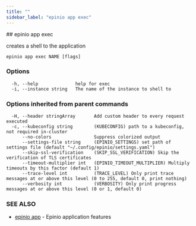 ```yaml
---
title: ""
sidebar_label: "epinio app exec"
---
```


<head>
  <link rel="canonical" href="https://docs.epinio.io/references/commands/cli/app/epinio_app_exec"/>
</head>
## epinio app exec

creates a shell to the application

```
epinio app exec NAME [flags]
```

### Options

```
  -h, --help              help for exec
  -i, --instance string   The name of the instance to shell to
```

### Options inherited from parent commands

```
  -H, --header stringArray       Add custom header to every request executed
  -c, --kubeconfig string        (KUBECONFIG) path to a kubeconfig, not required in-cluster
      --no-colors                Suppress colorized output
      --settings-file string     (EPINIO_SETTINGS) set path of settings file (default "~/.config/epinio/settings.yaml")
      --skip-ssl-verification    (SKIP_SSL_VERIFICATION) Skip the verification of TLS certificates
      --timeout-multiplier int   (EPINIO_TIMEOUT_MULTIPLIER) Multiply timeouts by this factor (default 1)
      --trace-level int          (TRACE_LEVEL) Only print trace messages at or above this level (0 to 255, default 0, print nothing)
      --verbosity int            (VERBOSITY) Only print progress messages at or above this level (0 or 1, default 0)
```

### SEE ALSO

* [epinio app](./epinio_app.md)	 - Epinio application features

